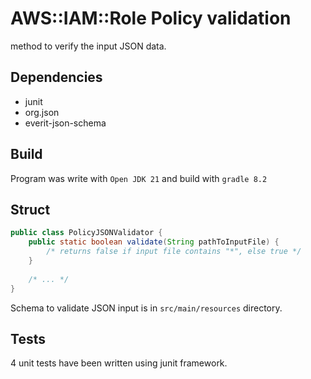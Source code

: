 # AWS::IAM::Role Policy validation

method to verify the input JSON data.

## Dependencies
- junit
- org.json
- everit-json-schema

## Build
Program was write with `Open JDK 21` and build with `gradle 8.2`

## Struct
```java
public class PolicyJSONValidator {
    public static boolean validate(String pathToInputFile) {
        /* returns false if input file contains "*", else true */
    }
    
    /* ... */
}
```
Schema to validate JSON input is in `src/main/resources` directory.

## Tests
4 unit tests have been written using junit framework.

